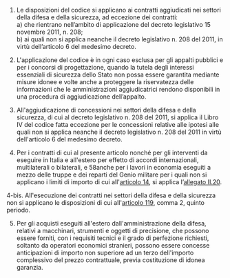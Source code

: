 1. Le disposizioni del codice si applicano ai contratti aggiudicati nei settori della difesa e della sicurezza, ad eccezione dei contratti:<br>a) che rientrano nell’ambito di applicazione del decreto legislativo 15 novembre 2011, n. 208;<br>b) ai quali non si applica neanche il decreto legislativo n. 208 del 2011, in virtù dell’articolo 6 del medesimo decreto.

2. L'applicazione del codice è in ogni caso esclusa per gli appalti pubblici e per i concorsi di progettazione, quando la tutela degli interessi essenziali di sicurezza dello Stato non possa essere garantita mediante misure idonee e volte anche a proteggere la riservatezza delle informazioni che le amministrazioni aggiudicatrici rendono disponibili in una procedura di aggiudicazione dell’appalto.

3. All'aggiudicazione di concessioni nei settori della difesa e della sicurezza, di cui al decreto legislativo n. 208 del 2011, si applica il Libro IV del codice fatta eccezione per le concessioni relative alle ipotesi alle quali non si applica neanche il decreto legislativo n. 208 del 2011 in virtù dell'articolo 6 del medesimo decreto.

4. Per i contratti di cui al presente articolo nonché per gli interventi da eseguire in Italia e all'estero per effetto di accordi internazionali, multilaterali o bilaterali, e 58anche per i lavori in economia eseguiti a mezzo delle truppe e dei reparti del Genio militare per i quali non si applicano i limiti di importo di cui all'[articolo 14](/index.html?article=articolo-14&version=2), si applica l’[allegato II.20](/index.html?section=attachment-2-20&version=1). 

4-bis. All'esecuzione dei contratti nei settori della difesa e della sicurezza non si applicano le disposizioni di cui all'[articolo 119](/index.html?article=articolo-119&version=2), comma 2, quinto periodo.

5. Per gli acquisti eseguiti all'estero dall'amministrazione della difesa, relativi a macchinari, strumenti e oggetti di precisione, che possono essere forniti, con i requisiti tecnici e il grado di perfezione richiesti, soltanto da operatori economici stranieri, possono essere concesse anticipazioni di importo non superiore ad un terzo dell'importo complessivo del prezzo contrattuale, previa costituzione di idonea garanzia.
